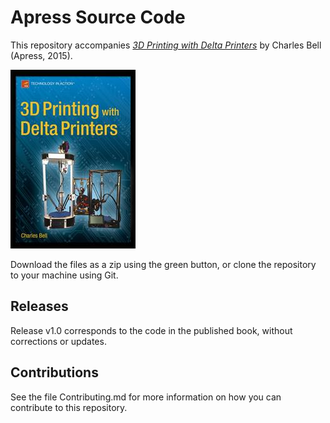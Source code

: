 # Apress Source Code

This repository accompanies [*3D Printing with Delta Printers*](http://www.apress.com/9781484211748) by Charles Bell (Apress, 2015).

![Cover image](9781484211748.jpg)

Download the files as a zip using the green button, or clone the repository to your machine using Git.

## Releases

Release v1.0 corresponds to the code in the published book, without corrections or updates.

## Contributions

See the file Contributing.md for more information on how you can contribute to this repository.
